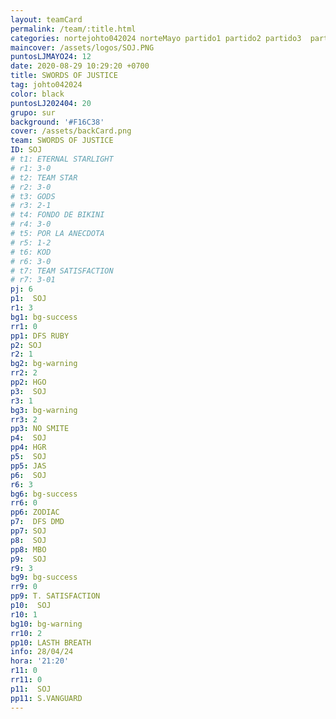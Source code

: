 ```yaml
---
layout: teamCard
permalink: /team/:title.html
categories: nortejohto042024 norteMayo partido1 partido2 partido3  partido4 partido5 partido6  partido8 partido9 partido10 partido11 28
maincover: /assets/logos/SOJ.PNG
puntosLJMAYO24: 12
date: 2020-08-29 10:29:20 +0700
title: SWORDS OF JUSTICE
tag: johto042024
color: black
puntosLJ202404: 20
grupo: sur
background: '#F16C38'
cover: /assets/backCard.png
team: SWORDS OF JUSTICE
ID: SOJ
# t1: ETERNAL STARLIGHT
# r1: 3-0
# t2: TEAM STAR
# r2: 3-0
# t3: GODS
# r3: 2-1
# t4: FONDO DE BIKINI
# r4: 3-0
# t5: POR LA ANECDOTA
# r5: 1-2
# t6: KOD
# r6: 3-0
# t7: TEAM SATISFACTION
# r7: 3-01
pj: 6
p1:  SOJ
r1: 3
bg1: bg-success
rr1: 0
pp1: DFS RUBY
p2: SOJ
r2: 1
bg2: bg-warning
rr2: 2
pp2: HGO
p3:  SOJ
r3: 1
bg3: bg-warning
rr3: 2
pp3: NO SMITE
p4:  SOJ
pp4: HGR
p5:  SOJ
pp5: JAS
p6:  SOJ
r6: 3
bg6: bg-success
rr6: 0
pp6: ZODIAC
p7:  DFS DMD
pp7: SOJ
p8:  SOJ
pp8: MBO
p9:  SOJ
r9: 3
bg9: bg-success
rr9: 0
pp9: T. SATISFACTION
p10:  SOJ
r10: 1
bg10: bg-warning
rr10: 2
pp10: LASTH BREATH
info: 28/04/24
hora: '21:20'
r11: 0
rr11: 0
p11:  SOJ
pp11: S.VANGUARD
---
```



